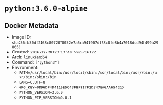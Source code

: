 # `python:3.6.0-alpine`

## Docker Metadata

- Image ID: `sha256:b30df2468c8072078052e7a5ca941907df28c8fe8b4a7018dcd94f499a298650`
- Created: `2016-12-28T23:13:44.592571612Z`
- Arch: `linux`/`amd64`
- Command: `["python3"]`
- Environment:
  - `PATH=/usr/local/bin:/usr/local/sbin:/usr/local/bin:/usr/sbin:/usr/bin:/sbin:/bin`
  - `LANG=C.UTF-8`
  - `GPG_KEY=0D96DF4D4110E5C43FBFB17F2D347EA6AA65421D`
  - `PYTHON_VERSION=3.6.0`
  - `PYTHON_PIP_VERSION=9.0.1`
